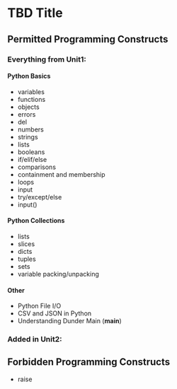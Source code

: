 TBD Title
=============================

Permitted Programming Constructs
--------------------------------
### Everything from Unit1: ###

#### Python Basics ####
- variables
- functions
- objects
- errors
- del
- numbers
- strings
- lists
- booleans
- if/elif/else
- comparisons
- containment and membership
- loops
- input
- try/except/else
- input()

#### Python Collections ####
- lists
- slices
- dicts
- tuples
- sets
- variable packing/unpacking

#### Other ####
- Python File I/O
- CSV and JSON in Python
- Understanding Dunder Main (__main__)

### Added in Unit2: ###



Forbidden Programming Constructs
--------------------------------
- raise
